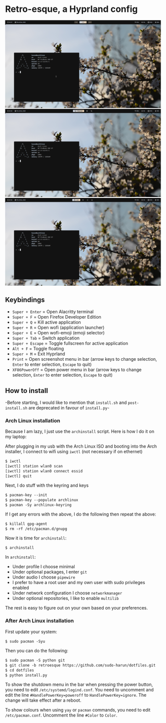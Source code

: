 # Retro-esque, a Hyprland config

<div align="center">
  <img src="./assets/hyprland1.png">
  <img src="./assets/hyprland2.png">
  <img src="./assets/hyprland3.png">
</div>

## Keybindings

- `Super + Enter` = Open Alacritty terminal
- `Super + F` = Open Firefox Developer Edition
- `Super + Q` = Kill active application
- `Super + R` = Open wofi (application launcher)
- `Super + E` = Open wofi-emoji (emoji selector)
- `Super + Tab` = Switch application
- `Super + Escape` = Toggle fullscreen for active application
- `Alt + F` = Toggle floating
- `Super + M` = Exit Hyprland
- `Print` = Open screenshot menu in bar (arrow keys to change selection, `Enter` to enter selection, `Escape` to quit)
- `XF86PowerOff` = Open power menu in bar (arrow keys to change selection, `Enter` to enter selection, `Escape` to quit)

## How to install

-Before starting, I would like to mention that `install.sh` and `post-install.sh` are deprecated in favour of `install.py`-

### Arch Linux installation
Because I am lazy, I just use the `archinstall` script. Here is how I do it on my laptop:

After plugging in my usb with the Arch Linux ISO and booting into the Arch installer, I connect to wifi using `iwctl` (not necessary if on ethernet)
```
$ iwctl
[iwctl] station wlan0 scan
[iwctl] station wlan0 connect essid
[iwctl] quit
```

Next, I do stuff with the keyring and keys
```
$ pacman-key --init
$ pacman-key --populate archlinux
$ pacman -Sy archlinux-keyring
```

If I get any errors with the above, I do the following then repeat the above:
```
$ killall gpg-agent
$ rm -rf /etc/pacman.d/gnupg
```

Now it is time for `archinstall`:
```
$ archinstall
```

In `archinstall`:
- Under profile I choose minimal
- Under optional packages, I enter `git`
- Under audio I choose `pipewire`
- I prefer to have a root user and my own user with sudo privileges enabled
- Under network configuration I choose `networkmanager`
- Under optional repositories, I like to enable `multilib`

The rest is easy to figure out on your own based on your preferences.

### After Arch Linux installation

First update your system:
```
$ sudo pacman -Syu
```

Then you can do the following:
```
$ sudo pacman -S python git
$ git clone -b retroesque https://github.com/sudo-harun/dotfiles.git
$ cd dotfiles
$ python install.py
```

To show the shutdown menu in the bar when pressing the power button, you need to edit `/etc/systemd/logind.conf`. You need to uncomment and edit the line `#HandlePowerKey=poweroff` to `HandlePowerKey=ignore`. The change will take effect after a reboot.

To show colours when using `yay` or `pacman` commands, you need to edit `/etc/pacman.conf`. Uncomment the line `#Color` to `Color`.
